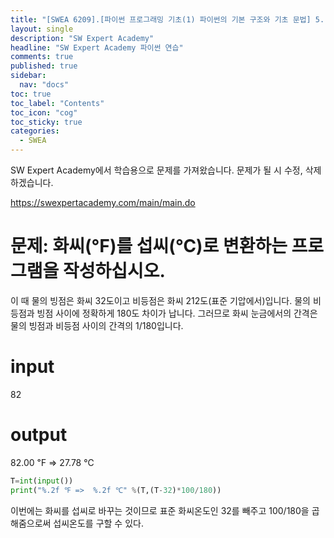 ```yaml
---
title: "[SWEA 6209].[파이썬 프로그래밍 기초(1) 파이썬의 기본 구조와 기초 문법] 5. 연산자 4"
layout: single
description: "SW Expert Academy"
headline: "SW Expert Academy 파이썬 연습"
comments: true
published: true
sidebar:
  nav: "docs"
toc: true
toc_label: "Contents"
toc_icon: "cog"
toc_sticky: true
categories:
  - SWEA
---
```


SW Expert Academy에서 학습용으로 문제를 가져왔습니다. 문제가 될 시 수정, 삭제하겠습니다.

https://swexpertacademy.com/main/main.do

# 문제: 화씨(℉)를 섭씨(℃)로 변환하는 프로그램을 작성하십시오.
이 때 물의 빙점은 화씨 32도이고 비등점은 화씨 212도(표준 기압에서)입니다.
물의 비등점과 빙점 사이에 정확하게 180도 차이가 납니다.
그러므로 화씨 눈금에서의 간격은 물의 빙점과 비등점 사이의 간격의 1/180입니다.

# input
82
# output
82.00 ℉ =>  27.78 ℃
```python
T=int(input())
print("%.2f ℉ =>  %.2f ℃" %(T,(T-32)*100/180))
```

이번에는 화씨를 섭씨로 바꾸는 것이므로 표준 화씨온도인 32를 빼주고 100/180을 곱해줌으로써 섭씨온도를 구할 수 있다.
